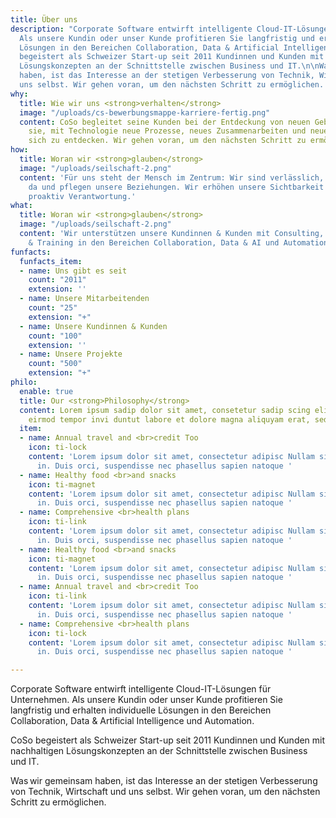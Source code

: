 ```yaml
---
title: Über uns
description: "Corporate Software entwirft intelligente Cloud-IT-Lösungen für Unternehmen.
  Als unsere Kundin oder unser Kunde profitieren Sie langfristig und erhalten individuelle
  Lösungen in den Bereichen Collaboration, Data & Artificial Intelligence und Automation.\n\nCoSo
  begeistert als Schweizer Start-up seit 2011 Kundinnen und Kunden mit nachhaltigen
  Lösungskonzepten an der Schnittstelle zwischen Business und IT.\n\nWas wir gemeinsam
  haben, ist das Interesse an der stetigen Verbesserung von Technik, Wirtschaft und
  uns selbst. Wir gehen voran, um den nächsten Schritt zu ermöglichen.   "
why:
  title: Wie wir uns <strong>verhalten</strong>
  image: "/uploads/cs-bewerbungsmappe-karriere-fertig.png"
  content: CoSo begleitet seine Kunden bei der Entdeckung von neuen Gebieten und befähigt
    sie, mit Technologie neue Prozesse, neues Zusammenarbeiten und neue Produkte für
    sich zu entdecken. Wir gehen voran, um den nächsten Schritt zu ermöglichen.
how:
  title: Woran wir <strong>glauben</strong>
  image: "/uploads/seilschaft-2.png"
  content: 'Für uns steht der Mensch im Zentrum: Wir sind verlässlich, für andere
    da und pflegen unsere Beziehungen. Wir erhöhen unsere Sichtbarkeit und übernehmen
    proaktiv Verantwortung.'
what:
  title: Woran wir <strong>glauben</strong>
  image: "/uploads/seilschaft-2.png"
  content: 'Wir unterstützen unsere Kundinnen & Kunden mit Consulting, Customizing
    & Training in den Bereichen Collaboration, Data & AI und Automation. '
funfacts:
  funfacts_item:
  - name: Uns gibt es seit
    count: "2011"
    extension: ''
  - name: Unsere Mitarbeitenden
    count: "25"
    extension: "+"
  - name: Unsere Kundinnen & Kunden
    count: "100"
    extension: ''
  - name: Unsere Projekte
    count: "500"
    extension: "+"
philo:
  enable: true
  title: Our <strong>Philosophy</strong>
  content: Lorem ipsum sadip dolor sit amet, consetetur sadip scing elitr, diam nonumy
    eirmod tempor invi duntut labore et dolore magna aliquyam erat, sed diam
  item:
  - name: Annual travel and <br>credit Too
    icon: ti-lock
    content: 'Lorem ipsum dolor sit amet, consectetur adipisc Nullam sit vel egestas
      in. Duis orci, suspendisse nec phasellus sapien natoque '
  - name: Healthy food <br>and snacks
    icon: ti-magnet
    content: 'Lorem ipsum dolor sit amet, consectetur adipisc Nullam sit vel egestas
      in. Duis orci, suspendisse nec phasellus sapien natoque '
  - name: Comprehensive <br>health plans
    icon: ti-link
    content: 'Lorem ipsum dolor sit amet, consectetur adipisc Nullam sit vel egestas
      in. Duis orci, suspendisse nec phasellus sapien natoque '
  - name: Healthy food <br>and snacks
    icon: ti-magnet
    content: 'Lorem ipsum dolor sit amet, consectetur adipisc Nullam sit vel egestas
      in. Duis orci, suspendisse nec phasellus sapien natoque '
  - name: Annual travel and <br>credit Too
    icon: ti-link
    content: 'Lorem ipsum dolor sit amet, consectetur adipisc Nullam sit vel egestas
      in. Duis orci, suspendisse nec phasellus sapien natoque '
  - name: Comprehensive <br>health plans
    icon: ti-lock
    content: 'Lorem ipsum dolor sit amet, consectetur adipisc Nullam sit vel egestas
      in. Duis orci, suspendisse nec phasellus sapien natoque '

---
```

Corporate Software entwirft intelligente Cloud-IT-Lösungen für Unternehmen. Als unsere Kundin oder unser Kunde profitieren Sie langfristig und erhalten individuelle Lösungen in den Bereichen Collaboration, Data & Artificial Intelligence und Automation.

CoSo begeistert als Schweizer Start-up seit 2011 Kundinnen und Kunden mit nachhaltigen Lösungskonzepten an der Schnittstelle zwischen Business und IT.

Was wir gemeinsam haben, ist das Interesse an der stetigen Verbesserung von Technik, Wirtschaft und uns selbst. Wir gehen voran, um den nächsten Schritt zu ermöglichen.